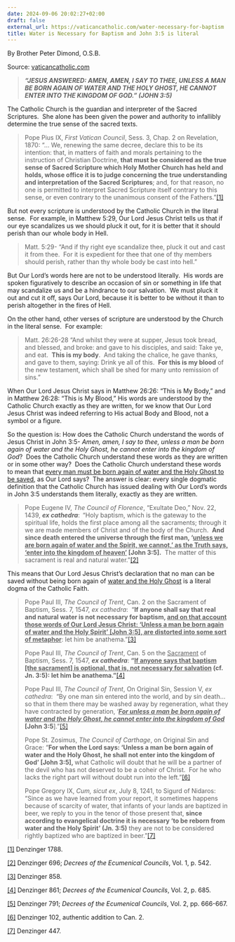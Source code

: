 ```yaml
---
date: 2024-09-06 20:02:27+02:00
draft: false
external_url: https://vaticancatholic.com/water-necessary-for-baptism
title: Water is Necessary for Baptism and John 3:5 is literal
---
```



By Brother Peter Dimond, O.S.B.

Source: [vaticancatholic.com](https://vaticancatholic.com/water-necessary-for-baptism)


<blockquote>
<p><strong><em>“JESUS ANSWERED: AMEN, AMEN, I SAY TO THEE, UNLESS A MAN BE BORN AGAIN OF WATER AND THE HOLY GHOST, HE CANNOT ENTER INTO THE KINGDOM OF GOD.” (JOHN 3:5)</em></strong></p>
</blockquote>
<p>The Catholic Church is the guardian and interpreter of the Sacred Scriptures.  She alone has been given the power and authority to infallibly determine the true sense of the sacred texts.</p>
<blockquote>
<p>Pope Pius IX, <em>First Vatican Council</em>, Sess. 3, Chap. 2 on Revelation, 1870: “… We, renewing the same decree, declare this to be its intention: that, in matters of faith and morals pertaining to the instruction of Christian Doctrine, <strong>that must be considered as the true sense of Sacred Scripture which Holy Mother Church has held and holds, whose office it is to judge concerning the true understanding and interpretation of the Sacred Scriptures</strong>; and, for that reason, no one is permitted to interpret Sacred Scripture itself contrary to this sense, or even contrary to the unanimous consent of the Fathers.”<a href="#_edn1" name="_ednref1">[1]</a></p>
</blockquote>
<p>But not every scripture is understood by the Catholic Church in the literal sense.  For example, in Matthew 5:29, Our Lord Jesus Christ tells us that if our eye scandalizes us we should pluck it out, for it is better that it should perish than our whole body in Hell. </p>
<blockquote>
<p>Matt. 5:29- “And if thy right eye scandalize thee, pluck it out and cast it from thee.  For it is expedient for thee that one of thy members should perish, rather than thy whole body be cast into hell.”</p>
</blockquote>
<p>But Our Lord’s words here are not to be understood literally.  His words are spoken figuratively to describe an occasion of sin or something in life that may scandalize us and be a hindrance to our salvation.  We must pluck it out and cut it off, says Our Lord, because it is better to be without it than to perish altogether in the fires of Hell.</p>
<p>On the other hand, other verses of scripture are understood by the Church in the literal sense.  For example:</p>
<blockquote>
<p>Matt. 26:26-28 “And whilst they were at supper, Jesus took bread, and blessed, and broke: and gave to his disciples, and said: Take ye, and eat.  <strong>This is my body</strong>.  And taking the chalice, he gave thanks, and gave to them, saying: Drink ye all of this.  <strong>For this is my blood</strong> of the new testament, which shall be shed for many unto remission of sins.”</p>
</blockquote>
<p>When Our Lord Jesus Christ says in Matthew 26:26: “This is My Body,” and in Matthew 26:28: “This is My Blood,” His words are understood by the Catholic Church exactly as they are written, for we know that Our Lord Jesus Christ was indeed referring to His actual Body and Blood, not a symbol or a figure. </p>
<p>So the question is: How does the Catholic Church understand the words of Jesus Christ in John 3:5- <em>Amen, amen, I say to thee, unless a man be born again of water and the Holy Ghost, he cannot enter into the kingdom of God</em>?  Does the Catholic Church understand these words as they are written or in some other way?  Does the Catholic Church understand these words to mean that <u>every man must be born again of water and the Holy Ghost to be saved</u>, as Our Lord says?  The answer is clear: every single dogmatic definition that the Catholic Church has issued dealing with Our Lord’s words in John 3:5 understands them literally, exactly as they are written.</p>
<blockquote>
<p>Pope Eugene IV, <em>The Council of Florence</em>, “Exultate Deo,” Nov. 22, 1439, <strong><em>ex cathedra</em></strong>:<strong>  </strong>“Holy baptism, which is the gateway to the spiritual life, holds the first place among all the sacraments; through it we are made members of Christ and of the body of the Church.  <strong>And since death entered the universe through the first man, ‘<u>unless we are born again of water and the Spirit, we cannot,’ as the Truth says, ‘enter into the kingdom of heaven’</u> [John 3:5].</strong>  The matter of this sacrament is real and natural water.”<a href="#_edn2" name="_ednref2">[2]</a></p>
</blockquote>
<p>This means that Our Lord Jesus Christ’s declaration that no man can be saved without being born again of <u>water and the Holy Ghost</u> is a literal dogma of the Catholic Faith.</p>
<blockquote>
<p>Pope Paul III, <em>The Council of Trent</em>, Can. 2 on the Sacrament of Baptism, Sess. 7, 1547, <em>ex cathedra</em>:  “<strong>If anyone shall say that real and natural water is not necessary for baptism, <u>and on that account those words of Our Lord Jesus Christ: ‘Unless a man be born again of water and the Holy Spirit’ [John 3:5], are distorted into some sort of metaphor</u></strong>: let him be anathema.”<a href="#_edn3" name="_ednref3">[3]</a></p>
<p>Pope Paul III, <em>The Council of Trent</em>, Can. 5 on the <u>Sacrament</u> of Baptism, Sess. 7, 1547, <strong><em>ex cathedra</em></strong>: <strong>“<u>If anyone says that baptism [the sacrament] is optional, that is, not necessary for salvation</u> (cf. Jn. 3:5): let him be anathema.”</strong><a href="#_edn4" name="_ednref4">[4]</a></p>
<p>Pope Paul III, <em>The Council of Trent</em>, On Original Sin, Session V, <em>ex cathedra</em>:  “By one man sin entered into the world, and by sin death... so that in them there may be washed away by regeneration, what they have contracted by generation, ‘<strong><em><u>For unless a man be born again of water and the Holy Ghost, he cannot enter into the kingdom of God</u></em> [John 3:5</strong>].”<a href="#_edn5" name="_ednref5">[5]</a></p>
<p>Pope St. Zosimus, <em>The Council of Carthage</em>, on Original Sin and Grace: “<strong>For when the Lord says: ‘Unless a man be born again of water and the Holy Ghost, he shall not enter into the kingdom of God’ [John 3:5], </strong>what Catholic will doubt that he will be a partner of the devil who has not deserved to be a coheir of Christ.  For he who lacks the right part will without doubt run into the left.”<a href="#_edn6" name="_ednref6">[6]</a></p>
<p>Pope Gregory IX, <em>Cum, sicut ex</em>, July 8, 1241, to Sigurd of Nidaros: “Since as we have learned from your report, it sometimes happens because of scarcity of water, that infants of your lands are baptized in beer, we reply to you in the tenor of those present that, <strong>since according to evangelical doctrine it is necessary ‘to be reborn from water and the Holy Spirit’ (Jn. 3:5)</strong> they are not to be considered rightly baptized who are baptized in beer.”<a href="#_edn7" name="_ednref7">[7]</a></p>
</blockquote>
<div class="footnotes">
<div>
<p><a href="#_ednref1" name="_edn1">[1]</a> Denzinger 1788.</p>
</div>
<div>
<p><a href="#_ednref2" name="_edn2">[2]</a> Denzinger 696; <em>Decrees of the Ecumenical Councils</em>, Vol. 1, p. 542.</p>
</div>
<div>
<p><a href="#_ednref3" name="_edn3">[3]</a> Denzinger 858.</p>
</div>
<div>
<p><a href="#_ednref4" name="_edn4">[4]</a> Denzinger 861; <em>Decrees of the Ecumenical Councils</em>, Vol. 2, p. 685.</p>
</div>
<div>
<p><a href="#_ednref5" name="_edn5">[5]</a> Denzinger 791; <em>Decrees of the Ecumenical Councils</em>, Vol. 2, pp. 666-667.</p>
</div>
<div>
<p><a href="#_ednref6" name="_edn6">[6]</a> Denzinger 102, authentic addition to Can. 2.</p>
</div>
<div>
<p><a href="#_ednref7" name="_edn7">[7]</a> Denzinger 447.</p>
</div>
</div>
</div>
